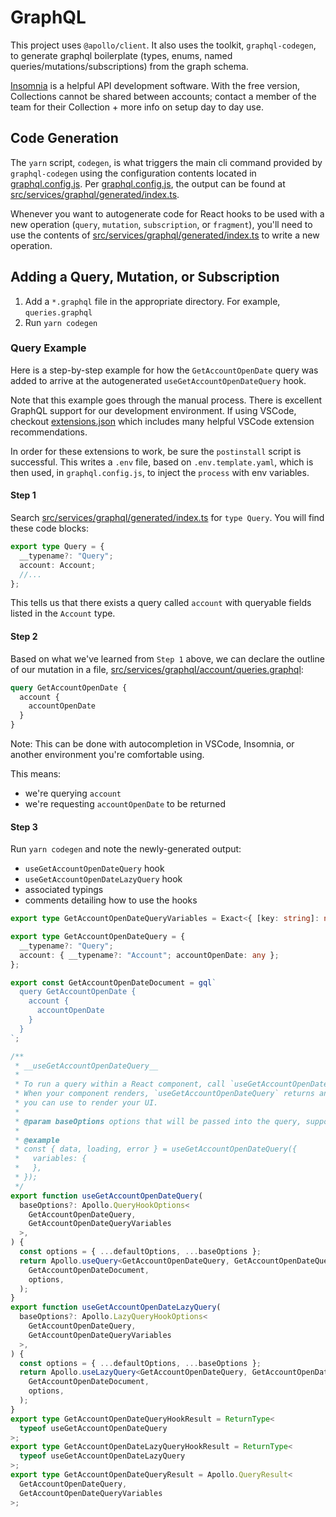 # GraphQL

This project uses `@apollo/client`. It also uses the toolkit, `graphql-codegen`, to generate graphql boilerplate (types, enums, named queries/mutations/subscriptions) from the graph schema.

[Insomnia](https://insomnia.rest/download) is a helpful API development software. With the free version, Collections cannot be shared between accounts; contact a member of the team for their Collection + more info on setup day to day use.

## Code Generation

The `yarn` script, `codegen`, is what triggers the main cli command provided by `graphql-codegen` using the configuration contents located in [graphql.config.js](../graphql.config.js). Per [graphql.config.js](../graphql.config.js), the output can be found at [src/services/graphql/generated/index.ts](../src/services/graphql/generated/index.ts).

Whenever you want to autogenerate code for React hooks to be used with a new operation (`query`, `mutation`, `subscription`, or `fragment`), you'll need to use the contents of [src/services/graphql/generated/index.ts](../src/services/graphql/generated/index.ts) to write a new operation.

## Adding a Query, Mutation, or Subscription

1. Add a `*.graphql` file in the appropriate directory. For example, `queries.graphql`
2. Run `yarn codegen`

### Query Example

Here is a step-by-step example for how the `GetAccountOpenDate` query was added to arrive at the autogenerated `useGetAccountOpenDateQuery` hook.

Note that this example goes through the manual process. There is excellent GraphQL support for our development environment. If using VSCode, checkout [extensions.json](../.vscode/extensions.json) which includes many helpful VSCode extension recommendations.

In order for these extensions to work, be sure the `postinstall` script is successful. This writes a `.env` file, based on `.env.template.yaml`, which is then used, in `graphql.config.js`, to inject the `process` with env variables.

#### Step 1

Search [src/services/graphql/generated/index.ts](../src/services/graphql/generated/index.ts) for `type Query`. You will find these code blocks:

```typescript
export type Query = {
  __typename?: "Query";
  account: Account;
  //...
};
```

This tells us that there exists a query called `account` with queryable fields listed in the `Account` type.

#### Step 2

Based on what we've learned from `Step 1` above, we can declare the outline of our mutation in a file, [src/services/graphql/account/queries.graphql](../src/services/graphql/account/queries.graphql):

```graphql
query GetAccountOpenDate {
  account {
    accountOpenDate
  }
}
```

Note: This can be done with autocompletion in VSCode, Insomnia, or another environment you're comfortable using.

This means:

- we're querying `account`
- we're requesting `accountOpenDate` to be returned

#### Step 3

Run `yarn codegen` and note the newly-generated output:

- `useGetAccountOpenDateQuery` hook
- `useGetAccountOpenDateLazyQuery` hook
- associated typings
- comments detailing how to use the hooks

```typescript
export type GetAccountOpenDateQueryVariables = Exact<{ [key: string]: never }>;

export type GetAccountOpenDateQuery = {
  __typename?: "Query";
  account: { __typename?: "Account"; accountOpenDate: any };
};

export const GetAccountOpenDateDocument = gql`
  query GetAccountOpenDate {
    account {
      accountOpenDate
    }
  }
`;

/**
 * __useGetAccountOpenDateQuery__
 *
 * To run a query within a React component, call `useGetAccountOpenDateQuery` and pass it any options that fit your needs.
 * When your component renders, `useGetAccountOpenDateQuery` returns an object from Apollo Client that contains loading, error, and data properties
 * you can use to render your UI.
 *
 * @param baseOptions options that will be passed into the query, supported options are listed on: https://www.apollographql.com/docs/react/api/react-hooks/#options;
 *
 * @example
 * const { data, loading, error } = useGetAccountOpenDateQuery({
 *   variables: {
 *   },
 * });
 */
export function useGetAccountOpenDateQuery(
  baseOptions?: Apollo.QueryHookOptions<
    GetAccountOpenDateQuery,
    GetAccountOpenDateQueryVariables
  >,
) {
  const options = { ...defaultOptions, ...baseOptions };
  return Apollo.useQuery<GetAccountOpenDateQuery, GetAccountOpenDateQueryVariables>(
    GetAccountOpenDateDocument,
    options,
  );
}
export function useGetAccountOpenDateLazyQuery(
  baseOptions?: Apollo.LazyQueryHookOptions<
    GetAccountOpenDateQuery,
    GetAccountOpenDateQueryVariables
  >,
) {
  const options = { ...defaultOptions, ...baseOptions };
  return Apollo.useLazyQuery<GetAccountOpenDateQuery, GetAccountOpenDateQueryVariables>(
    GetAccountOpenDateDocument,
    options,
  );
}
export type GetAccountOpenDateQueryHookResult = ReturnType<
  typeof useGetAccountOpenDateQuery
>;
export type GetAccountOpenDateLazyQueryHookResult = ReturnType<
  typeof useGetAccountOpenDateLazyQuery
>;
export type GetAccountOpenDateQueryResult = Apollo.QueryResult<
  GetAccountOpenDateQuery,
  GetAccountOpenDateQueryVariables
>;
```
